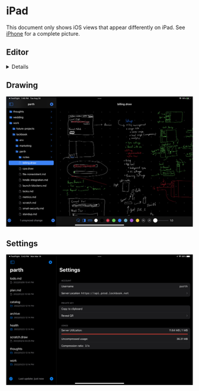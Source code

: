 # iPad

This document only shows iOS views that appear differently on iPad. See [iPhone](../iphone/README.md) for a complete picture.

## Editor

<details>

![img.png](editor.jpeg)

</details>

## Drawing

![img.png](drawing.jpeg)

## Settings

![img.png](settings.png)